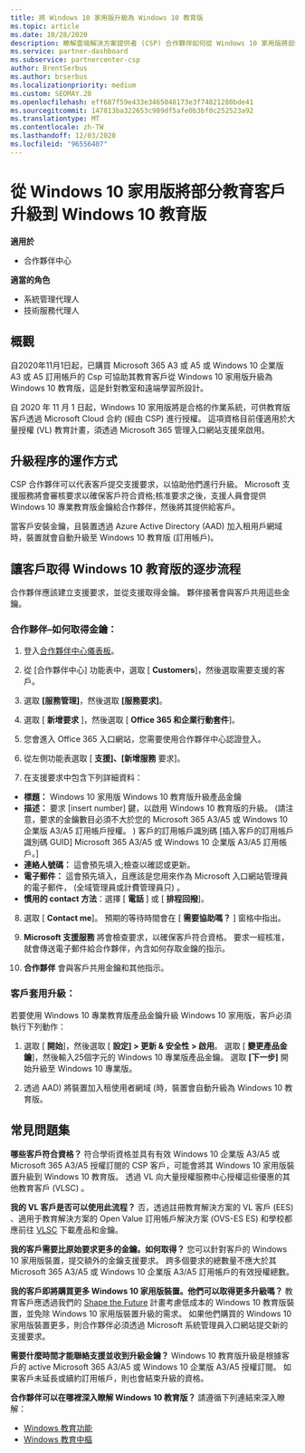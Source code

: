 ```yaml
---
title: 將 Windows 10 家用版升級為 Windows 10 教育版
ms.topic: article
ms.date: 10/28/2020
description: 瞭解雲端解決方案提供者 (CSP) 合作夥伴如何從 Windows 10 家用版將部分教育客戶升級到 Windows 10 教育版
ms.service: partner-dashboard
ms.subservice: partnercenter-csp
author: BrentSerbus
ms.author: brserbus
ms.localizationpriority: medium
ms.custom: SEOMAY.20
ms.openlocfilehash: eff687f59e433e3465048173e3f74821280bde41
ms.sourcegitcommit: 147813ba322653c989df5afe0b3bf0c252523a92
ms.translationtype: MT
ms.contentlocale: zh-TW
ms.lasthandoff: 12/03/2020
ms.locfileid: "96556407"
---
```

# <a name="upgrade-some-education-customers-from-windows-10-home-to-windows-10-education"></a>從 Windows 10 家用版將部分教育客戶升級到 Windows 10 教育版

**適用於**

- 合作夥伴中心

**適當的角色**

- 系統管理代理人
- 技術服務代理人

## <a name="overview"></a>概觀

自2020年11月1日起，已購買 Microsoft 365 A3 或 A5 或 Windows 10 企業版 A3 或 A5 訂用帳戶的 Csp 可協助其教育客戶從 Windows 10 家用版升級為 Windows 10 教育版，這是針對教室和遠端學習所設計。

自 2020 年 11 月 1 日起，Windows 10 家用版將是合格的作業系統，可供教育版客戶透過 Microsoft Cloud 合約 (經由 CSP) 進行授權。 這項資格目前僅適用於大量授權 (VL) 教育計畫，須透過 Microsoft 365 管理入口網站支援來啟用。 

## <a name="how-the-upgrade-process-works"></a>升級程序的運作方式

CSP 合作夥伴可以代表客戶提交支援要求，以協助他們進行升級。 Microsoft 支援服務將會審核要求以確保客戶符合資格;核准要求之後，支援人員會提供 Windows 10 專業教育版金鑰給合作夥伴，然後將其提供給客戶。

當客戶安裝金鑰，且裝置透過 Azure Active Directory (AAD) 加入租用戶網域時，裝置就會自動升級至 Windows 10 教育版 (訂用帳戶)。   

## <a name="step-by-step-process-for-customers-to-get-windows-10-education"></a>讓客戶取得 Windows 10 教育版的逐步流程

合作夥伴應該建立支援要求，並從支援取得金鑰。 夥伴接著會與客戶共用這些金鑰。

### <a name="partners--how-to-get-the-keys"></a>合作夥伴–如何取得金鑰：

1. 登入[合作夥伴中心儀表板](https://partner.microsoft.com/dashboard)。

2. 從 [合作夥伴中心] 功能表中，選取 [ **Customers**]，然後選取需要支援的客戶。

3. 選取 **\[服務管理\]**，然後選取 **\[服務要求\]**。

4. 選取 [ **新增要求** ]，然後選取 [ **Office 365 和企業行動套件**]。

5. 您會進入 Office 365 入口網站，您需要使用合作夥伴中心認證登入。

6. 從左側功能表選取 [ **支援]、[新增服務** 要求]。

7. 在支援要求中包含下列詳細資料：

- **標題：** Windows 10 家用版 Windows 10 教育版升級產品金鑰
- **描述：** 要求 [insert number] 鍵，以啟用 Windows 10 教育版的升級。  (請注意，要求的金鑰數目必須不大於您的 Microsoft 365 A3/A5 或 Windows 10 企業版 A3/A5 訂用帳戶授權。 ) 客戶的訂用帳戶識別碼 [插入客戶的訂用帳戶識別碼 GUID] Microsoft 365 A3/A5 或 Windows 10 企業版 A3/A5 訂用帳戶。]
- **連絡人號碼：** 這會預先填入;檢查以確認或更新。
- **電子郵件：** 這會預先填入，且應該是您用來作為 Microsoft 入口網站管理員的電子郵件， (全域管理員或計費管理員只) 。
- **慣用的 contact 方法**：選擇 [ **電話** ] 或 [ **排程回撥**]。

8. 選取 [ **Contact me**]。 預期的等待時間會在 [ **需要協助嗎？** ] 窗格中指出。

9. **Microsoft 支援服務** 將會檢查要求，以確保客戶符合資格。 要求一經核准，就會傳送電子郵件給合作夥伴，內含如何存取金鑰的指示。

10. **合作夥伴** 會與客戶共用金鑰和其他指示。

### <a name="customer-applies-the-upgrade"></a>客戶套用升級：

若要使用 Windows 10 專業教育版產品金鑰升級 Windows 10 家用版，客戶必須執行下列動作：  

1. 選取 [ **開始**]，然後選取 [ **設定] > 更新 & 安全性 > 啟用**。 選取 [ **變更產品金鑰**]，然後輸入25個字元的 Windows 10 專業版產品金鑰。 選取 **[下一步]** 開始升級至 Windows 10 專業版。

2. 透過 AAD) 將裝置加入租使用者網域 (時，裝置會自動升級為 Windows 10 教育版。  

## <a name="frequently-asked-questions"></a>常見問題集

**哪些客戶符合資格？**
符合學術資格並具有有效 Windows 10 企業版 A3/A5 或 Microsoft 365 A3/A5 授權訂閱的 CSP 客戶，可能會將其 Windows 10 家用版裝置升級到 Windows 10 教育版。 透過 VL 向大量授權服務中心授權這些優惠的其他教育客戶 (VLSC) 。

**我的 VL 客戶是否可以使用此流程？**
否，透過註冊教育解決方案的 VL 客戶 (EES) 、適用于教育解決方案的 Open Value 訂用帳戶解決方案 (OVS-ES ES) 和學校都應前往 [VLSC](https://www.microsoft.com/Licensing/servicecenter/default.aspx) 下載產品和金鑰。 

**我的客戶需要比原始要求更多的金鑰。如何取得？**
您可以針對客戶的 Windows 10 家用版裝置，提交額外的金鑰支援要求。 跨多個要求的總數量不應大於其 Microsoft 365 A3/A5 或 Windows 10 企業版 A3/A5 訂用帳戶的有效授權總數。

**我的客戶即將購買更多 Windows 10 家用版裝置。他們可以取得更多升級嗎？**
教育客戶應透過我們的 [Shape the Future](https://www.microsoft.com/education/products/windows/shapethefuture.aspx) 計畫考慮低成本的 Windows 10 教育版裝置，並免除 Windows 10 家用版裝置升級的需求。 如果他們購買的 Windows 10 家用版裝置更多，則合作夥伴必須透過 Microsoft 系統管理員入口網站提交新的支援要求。

**需要什麼時間才能聯絡支援並收到升級金鑰？**
Windows 10 教育版升級是根據客戶的 active Microsoft 365 A3/A5 或 Windows 10 企業版 A3/A5 授權訂閱。 如果客戶未延長或續約訂用帳戶，則也會結束升級的資格。

**合作夥伴可以在哪裡深入瞭解 Windows 10 教育版？**
請遵循下列連結來深入瞭解：

- [Windows 教育功能](https://www.microsoft.com/education/products/windows/features)
- [Windows 教育中樞](/education/windows/)